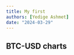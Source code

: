 ```yaml
---
title: My first
authors: [Yedige Ashmet]
date: "2024-03-29"
---
```


## BTC-USD charts
<LineChart
  data="BTC-USD.csv"
  title="Bitcoin Data"
  xAxis="Date"
  yAxis="Volume"
/>
